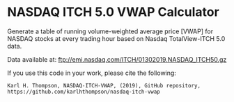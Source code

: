 # NASDAQ ITCH 5.0 VWAP Calculator

Generate a table of running volume-weighted average price [VWAP] 
for NASDAQ stocks at every trading hour based on Nasdaq TotalView-ITCH 5.0 data.

Data available at: ftp://emi.nasdaq.com/ITCH/01302019.NASDAQ_ITCH50.gz

If you use this code in your work, please cite the following:

`Karl H. Thompson, NASDAQ-ITCH-VWAP, (2019), GitHub repository, https://github.com/karlhthompson/nasdaq-itch-vwap`

